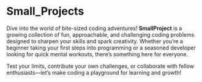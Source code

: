 # Small_Projects

Dive into the world of bite-sized coding adventures! **SmallProject** is a growing collection of fun, approachable, and challenging coding problems designed to sharpen your skills and spark creativity. Whether you’re a beginner taking your first steps into programming or a seasoned developer looking for quick mental workouts, there’s something here for everyone.  

Test your limits, contribute your own challenges, or collaborate with fellow enthusiasts—let’s make coding a playground for learning and growth!

